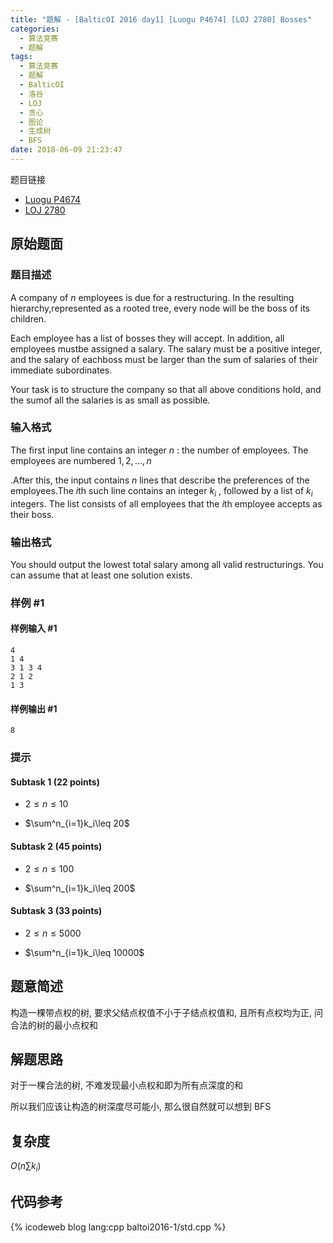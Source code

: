 ```yaml
---
title: "题解 - [BalticOI 2016 day1] [Luogu P4674] [LOJ 2780] Bosses"
categories:
  - 算法竞赛
  - 题解
tags:
  - 算法竞赛
  - 题解
  - BalticOI
  - 洛谷
  - LOJ
  - 贪心
  - 图论
  - 生成树
  - BFS
date: 2018-06-09 21:23:47
---
```


题目链接

- [Luogu P4674](https://www.luogu.com.cn/problem/P4674)
- [LOJ 2780](https://loj.ac/p/2780)

<!-- more -->

## 原始题面

### 题目描述

A company of $n$ employees is due for a restructuring. In the resulting hierarchy,represented as a rooted tree, every node will be the boss of its children.

Each employee has a list of bosses they will accept. In addition, all employees mustbe assigned a salary. The salary must be a positive integer, and the salary of eachboss must be larger than the sum of salaries of their immediate subordinates.

Your task is to structure the company so that all above conditions hold, and the sumof all the salaries is as small as possible.

### 输入格式

The first input line contains an integer $n$ : the number of employees. The employees are numbered $1,2,...,n$

.After this, the input contains $n$ lines that describe the preferences of the employees.The $i$th such line contains an integer $k_i$ , followed by a list of $k_i$ integers. The list consists of all employees that the $i$th employee accepts as their boss.

### 输出格式

You should output the lowest total salary among all valid restructurings. You can assume that at least one solution exists.

### 样例 #1

#### 样例输入 #1

```input1
4
1 4
3 1 3 4
2 1 2
1 3
```

#### 样例输出 #1

```output1
8
```

### 提示

#### Subtask 1 (22 points)

- $2\leq n \leq 10$

- $\sum^n_{i=1}k_i\leq 20$

#### Subtask 2 (45 points)

- $2\leq n \leq 100$

- $\sum^n_{i=1}k_i\leq 200$

#### Subtask 3 (33 points)

- $2\leq n \leq 5000$

- $\sum^n_{i=1}k_i\leq 10000$

## 题意简述

构造一棵带点权的树, 要求父结点权值不小于子结点权值和, 且所有点权均为正, 问合法的树的最小点权和

## 解题思路

对于一棵合法的树, 不难发现最小点权和即为所有点深度的和

所以我们应该让构造的树深度尽可能小, 那么很自然就可以想到 BFS

## 复杂度

$O(n\sum k_i)$

## 代码参考

{% icodeweb blog lang:cpp baltoi2016-1/std.cpp %}
